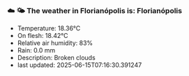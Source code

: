 ### ☁️ 🌤️  The weather in Florianópolis is: Florianópolis

- Temperature: 18.36°C
- On flesh: 18.42°C
- Relative air humidity: 83%
- Rain: 0.0 mm
- Description: Broken clouds
- last updated: 2025-06-15T07:16:30.391247
